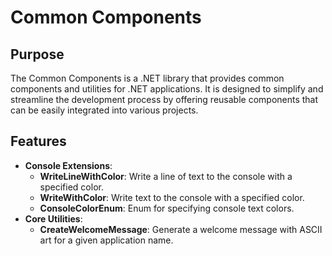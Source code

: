 # Common Components

## Purpose
The Common Components is a .NET library that provides common components and utilities for .NET applications. It is designed to simplify and streamline the development process by offering reusable components that can be easily integrated into various projects.

## Features
- **Console Extensions**: 
  - **WriteLineWithColor**: Write a line of text to the console with a specified color.
  - **WriteWithColor**: Write text to the console with a specified color.
  - **ConsoleColorEnum**: Enum for specifying console text colors.
- **Core Utilities**: 
  - **CreateWelcomeMessage**: Generate a welcome message with ASCII art for a given application name.



